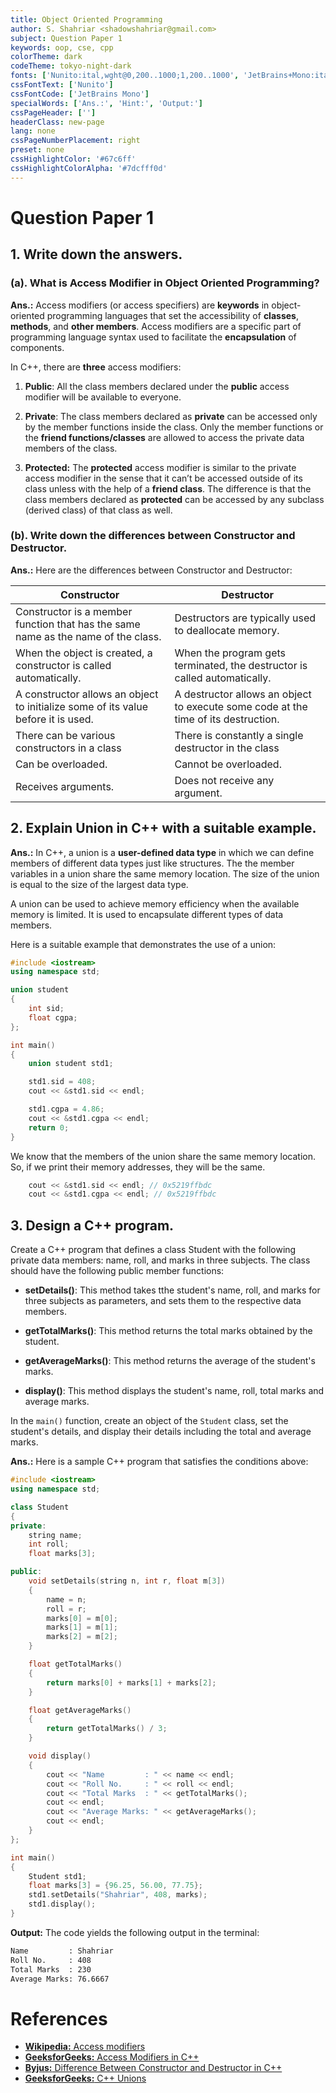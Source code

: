 ```yaml
---
title: Object Oriented Programming
author: S. Shahriar <shadowshahriar@gmail.com>
subject: Question Paper 1
keywords: oop, cse, cpp
colorTheme: dark
codeTheme: tokyo-night-dark
fonts: ['Nunito:ital,wght@0,200..1000;1,200..1000', 'JetBrains+Mono:ital,wght@0,100..800;1,100..800']
cssFontText: ['Nunito']
cssFontCode: ['JetBrains Mono']
specialWords: ['Ans.:', 'Hint:', 'Output:']
cssPageHeader: ['']
headerClass: new-page
lang: none
cssPageNumberPlacement: right
preset: none
cssHighlightColor: '#67c6ff'
cssHighlightColorAlpha: '#7dcfff0d'
---
```


# Question Paper 1

## 1. Write down the answers.

### **(a).** What is Access Modifier in Object Oriented Programming?

**Ans.:** Access modifiers (or access specifiers) are **keywords** in object-oriented programming languages that set the accessibility of **classes**, **methods**, and **other members**. Access modifiers are a specific part of programming language syntax used to facilitate the **encapsulation** of components.

In C++, there are **three** access modifiers:

1. **Public**: All the class members declared under the **public** access modifier will be available to everyone.

2. **Private**: The class members declared as **private** can be accessed only by the member functions inside the class. Only the member functions or the **friend functions/classes** are allowed to access the private data members of the class.

3. **Protected:** The **protected** access modifier is similar to the private access modifier in the sense that it can’t be accessed outside of its class unless with the help of a **friend class**. The difference is that the class members declared as **protected** can be accessed by any subclass (derived class) of that class as well.

### **(b).** Write down the differences between Constructor and Destructor.

**Ans.:** Here are the differences between Constructor and Destructor:

| Constructor                                                                       | Destructor                                                                         |
| --------------------------------------------------------------------------------- | ---------------------------------------------------------------------------------- |
| Constructor is a member function that has the same name as the name of the class. | Destructors are typically used to deallocate memory.                               |
| When the object is created, a constructor is called automatically.                | When the program gets terminated, the destructor is called automatically.          |
| A constructor allows an object to initialize some of its value before it is used. | A destructor allows an object to execute some code at the time of its destruction. |
| There can be various constructors in a class                                      | There is constantly a single destructor in the class                               |
| Can be overloaded.                                                                | Cannot be overloaded.                                                              |
| Receives arguments.                                                               | Does not receive any argument.                                                     |

## 2. Explain Union in C++ with a suitable example.

**Ans.:** In C++, a union is a **user-defined data type** in which we can define members of different data types just like structures. The the member variables in a union share the same memory location. The size of the union is equal to the size of the largest data type.

A union can be used to achieve memory efficiency when the available memory is limited. It is used to encapsulate different types of data members.

Here is a suitable example that demonstrates the use of a union:

```CPP
#include <iostream>
using namespace std;

union student
{
	int sid;
	float cgpa;
};

int main()
{
	union student std1;

	std1.sid = 408;
	cout << &std1.sid << endl;

	std1.cgpa = 4.86;
	cout << &std1.cgpa << endl;
	return 0;
}
```

We know that the members of the union share the same memory location. So, if we print their memory addresses, they will be the same.

```CPP
	cout << &std1.sid << endl; // 0x5219ffbdc
	cout << &std1.cgpa << endl; // 0x5219ffbdc
```

## 3. Design a C++ program.

Create a C++ program that defines a class Student with the following private data members: name, roll, and marks in three subjects. The class should have the following public member functions:

-   **setDetails()**: This method takes tthe student's name, roll, and marks for three subjects as parameters, and sets them to the respective data members.

-   **getTotalMarks()**: This method returns the total marks obtained by the student.

-   **getAverageMarks()**: This method returns the average of the student's marks.

-   **display()**: This method displays the student's name, roll, total marks and average marks.

In the `main()` function, create an object of the `Student` class, set the student's details, and display their details including the total and average marks.

**Ans.:** Here is a sample C++ program that satisfies the conditions above:

```CPP
#include <iostream>
using namespace std;

class Student
{
private:
	string name;
	int roll;
	float marks[3];

public:
	void setDetails(string n, int r, float m[3])
	{
		name = n;
		roll = r;
		marks[0] = m[0];
		marks[1] = m[1];
		marks[2] = m[2];
	}

	float getTotalMarks()
	{
		return marks[0] + marks[1] + marks[2];
	}

	float getAverageMarks()
	{
		return getTotalMarks() / 3;
	}

	void display()
	{
		cout << "Name         : " << name << endl;
		cout << "Roll No.     : " << roll << endl;
		cout << "Total Marks  : " << getTotalMarks();
		cout << endl;
		cout << "Average Marks: " << getAverageMarks();
		cout << endl;
	}
};

int main()
{
	Student std1;
	float marks[3] = {96.25, 56.00, 77.75};
	std1.setDetails("Shahriar", 408, marks);
	std1.display();
}
```

**Output:** The code yields the following output in the terminal:

```bash
Name         : Shahriar
Roll No.     : 408
Total Marks  : 230
Average Marks: 76.6667
```

# References

-   [**Wikipedia:** Access modifiers](https://en.wikipedia.org/wiki/Access_modifiers)
-   [**GeeksforGeeks:** Access Modifiers in C++](https://www.geeksforgeeks.org/access-modifiers-in-c/)
-   [**Byjus:** Difference Between Constructor and Destructor in C++](https://byjus.com/gate/difference-between-constructor-and-destructor-in-c-plus-plus/)
-   [**GeeksforGeeks:** C++ Unions](https://www.geeksforgeeks.org/cpp-unions/)
